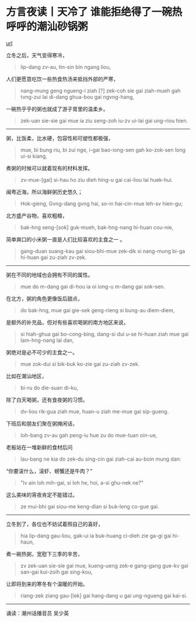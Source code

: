 方言夜读丨天冷了 谁能拒绝得了一碗热呼呼的潮汕砂锅粥
==========================
[url](https://chinese.cri.cn/2022/11/07/ARTId1wjwRh9FOdIAvARnLcy221031.shtml)

立冬之后，天气变得寒冷，

> lip-dang zv-au, tin-sin bin ngang liou,

人们更愿意吃饮一些热食热汤来抵挡外部的严寒，

> nang-mung geng ngueng-i ziah [?] zek-coh sie gai ziah-mueh gah tvng-zui lai di-dang ghua-bou gai ngvng-hang,

一碗热乎乎的粥也就成了游子胃里的温柔乡。

> zek-uan sie-sie gai mue ia ziu seng-zoh iu-zv ui-lai gai ung-riou hien.

--- 

粥，比饭柔，比水硬，包容性和可塑性都极强，

> mue, bi bung riu, bi zui nge, i-gai bao-iong-sen gah ko-zok-sen long ui-si kiang,

煮粥的时候可以就着现有的材料发挥。

> zv-mue-[gai] si-hau ho ziu dieh hing-u gai cai-liou lai huek-hui.

闽粤近海，所以海鲜粥历史悠久；

> Hok-gieng, Gvng-dang gvng hai, so-in hai-cin-mue leh-sv hien-gu;

北方盛产谷物，喜欢粗粮，

> bak-hng seng-[sok] guk-mueh, bak-hng-nang hi-huan cou-nie,

简单爽口的小米粥一直是人们比较喜欢的主食之一 。

> gang-duan suang-kau gai siou-bhi-mue zek-dik si nang-mung bi-ga hi-huan gai zu-ziah zv-zek.

---

粥在不同的地域也会拥有不同的属性。

> mue do m-dang gai di-hou ia oi iong-u m-dang gai sok-sen.

在北方，粥的角色更像饭后甜点，

> do bak-hng, mue gai gie-sek geng-rieng si bung-au diem-diem,

是额外的补充品，但对有些喜欢喝粥的南方地区来说，

> si hiah-ghua gai bo-cong-bing, dang-si dui u-se hi-huan ziah mue gai lam-hng-nang lai dan,

粥绝对是必不可少的主食之一。

> mue zok-dui si bik-buk ko-zie gai zu-ziah zv-zek.

比如在潮汕地区，

> bi-ru do die-suan di-ku,

除了白天喝粥，还有食夜粥的习惯。

> dv-liou rik-gua ziah mue, huan-u ziah me-mue gai sip-gueng.

下班后和朋友们聚在粥摊闲话，

> loh-bang zv-au gah peng-iu hue zu do mue-tuan oin-ue,

老板站在一堆新鲜的食材后问

> lau-bang ne kia do zek-du sing-cin gai ziah-cai au-boin mung dan:

“你要滚什么，滚虾、螃蟹还是牛肉？”

> "lv ain loh mih-gai, si loh he, hoi, a-si ghu-nek ne?"

这么美味的宵夜肯定不能错过。

> ze mui-bhi gai siou-me keng-dian si buk-leng co-gue gai.

---

立冬到了，各位也不妨试着照自己的喜好，

> hia lip-dang gau-liou, gak-ui ia buk-huang ci-dieh zie ga-gi gai hi-haun,

煮一碗热粥，宽慰下三季的辛苦，

> zv zek-uan sie-sie gai mue, kueng-ueng zek-e gang-gang gue-kv gai san-gai kui-zoih gai sing-kou,

让即将到来的寒冬有个温暖的开始。

> riang-zek ziang gau-[lek] gai hang-dang u gai ung-ngueng gai kai-si.

---

诵读：潮州话播音员 吴少英
